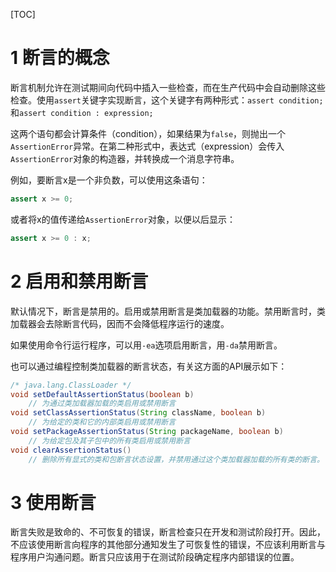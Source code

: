 [TOC]
# 1 断言的概念
断言机制允许在测试期间向代码中插入一些检查，而在生产代码中会自动删除这些检查。使用`assert`关键字实现断言，这个关键字有两种形式：`assert condition;`和`assert condition : expression;`

这两个语句都会计算条件（condition），如果结果为`false`，则抛出一个`AssertionError`异常。在第二种形式中，表达式（expression）会传入`AssertionError`对象的构造器，并转换成一个消息字符串。

例如，要断言x是一个非负数，可以使用这条语句：

```java
assert x >= 0;
```
或者将x的值传递给`AssertionError`对象，以便以后显示：

```java
assert x >= 0 : x;
```
# 2 启用和禁用断言
默认情况下，断言是禁用的。启用或禁用断言是类加载器的功能。禁用断言时，类加载器会去除断言代码，因而不会降低程序运行的速度。

如果使用命令行运行程序，可以用`-ea`选项启用断言，用`-da`禁用断言。

也可以通过编程控制类加载器的断言状态，有关这方面的API展示如下：

```java
/* java.lang.ClassLoader */
void setDefaultAssertionStatus(boolean b)
	// 为通过类加载器加载的类启用或禁用断言
void setClassAssertionStatus(String className, boolean b)
	// 为给定的类和它的内部类启用或禁用断言
void setPackageAssertionStatus(String packageName, boolean b)
	// 为给定包及其子包中的所有类启用或禁用断言
void clearAssertionStatus()
	// 删除所有显式的类和包断言状态设置，并禁用通过这个类加载器加载的所有类的断言。
```
# 3 使用断言
断言失败是致命的、不可恢复的错误，断言检查只在开发和测试阶段打开。因此，不应该使用断言向程序的其他部分通知发生了可恢复性的错误，不应该利用断言与程序用户沟通问题。断言只应该用于在测试阶段确定程序内部错误的位置。